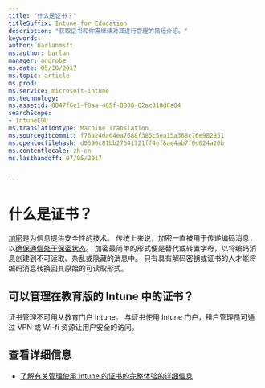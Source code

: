 ```yaml
---
title: "什么是证书？"
titleSuffix: Intune for Education
description: "获取证书和你需继续对其进行管理的简短介绍。"
keywords: 
author: barlanmsft
ms.author: barlan
manager: angrobe
ms.date: 05/10/2017
ms.topic: article
ms.prod: 
ms.service: microsoft-intune
ms.technology: 
ms.assetid: 8047f6c1-f8aa-465f-8800-02ac318d6a84
searchScope:
- IntuneEDU
ms.translationtype: Machine Translation
ms.sourcegitcommit: f76a24da64ea7688f385c5ea15a368c76e982951
ms.openlocfilehash: d0590c81bb27641721ff4ef8ae4ab7f0d024a20b
ms.contentlocale: zh-cn
ms.lasthandoff: 07/05/2017


---
```


# <a name="what-are-certificates"></a>什么是证书？

[加密](https://technet.microsoft.com/library/cc962030.aspx)是为信息提供安全性的技术。 传统上来说，加密一直被用于传递编码消息，以[确保通信处于保密状态](https://technet.microsoft.com/library/cc962019.aspx)。 加密最简单的形式便是替代或转置字母，以将编码消息创建到不可读取、杂乱或隐藏的消息中。 只有具有解码密钥或证书的人才能将编码消息转换回其原始的可读取形式。

## <a name="can-i-manage-certificates-in-intune-for-education"></a>可以管理在教育版的 Intune 中的证书？

证书管理不可用从教育门户 Intune。 与证书使用 Intune 门户，租户管理员可通过 VPN 或 Wi-fi 资源让用户安全的访问。

## <a name="find-out-more"></a>查看详细信息

- [了解有关管理使用 Intune 的证书的完整体验的详细信息](https://docs.microsoft.com/intune/deploy-use/secure-resource-access-with-certificate-profiles)


